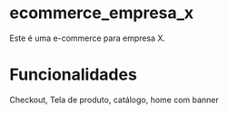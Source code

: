 # ecommerce_empresa_x
Este é uma e-commerce para empresa X. 

# Funcionalidades

Checkout, Tela de produto, catálogo, home com banner
